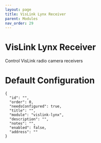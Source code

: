 ```yaml
---
layout: page
title: VisLink Lynx Receiver
parent: Modules
nav_order: 29
---
```


# VisLink Lynx Receiver

Control VisLink radio camera receivers

# Default Configuration

```
{
  "id": "",
  "order": 0,
  "needsConfigured": true,
  "title": "",
  "module": "vislink-lynx",
  "description": "",
  "notes": "",
  "enabled": false,
  "address": ""
}
```            

